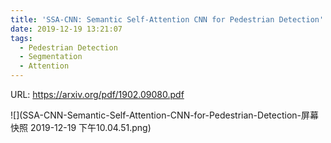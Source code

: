 ```yaml
---
title: 'SSA-CNN: Semantic Self-Attention CNN for Pedestrian Detection'
date: 2019-12-19 13:21:07
tags:
  - Pedestrian Detection
  - Segmentation
  - Attention
---
```

URL: https://arxiv.org/pdf/1902.09080.pdf


![](SSA-CNN-Semantic-Self-Attention-CNN-for-Pedestrian-Detection-屏幕快照 2019-12-19 下午10.04.51.png)
